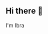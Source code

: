 ## Hi there 👋
I'm Ibra 

<!--
**ibrahaknazarov/ibrahaknazarov** is a ✨ _special_ ✨ repository because its `README.md` (this file) appears on your GitHub profile.

Here are some ideas to get you started:

- 🔭 I’m currently working on my own startup Scoutify what actually do my startup in Tajikistan hard find a good condidats for IT.
And my startup make community with other companies to employ people for jobs 
- 🌱 I’m currently learning ...
- 👯 I’m looking to collaborate on ...
- 🤔 I’m looking for help with ...
- 💬 Ask me about ...
- 📫 How to reach me: ...
- 😄 Pronouns: ...
- ⚡ Fun fact: ...
-->
